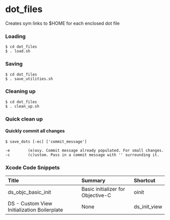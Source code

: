 # dot_files

Creates sym links to $HOME for each enclosed dot file

### Loading

```
$ cd dot_files
$ . load.sh
```

### Saving

```
$ cd dot_files
$ . save_utilities.sh
```

### Cleaning up
```
$ cd dot_files
$ . clean_up.sh
```

### Quick clean up
#### Quickly commit all changes
```
$ save_dots [-ec] ['commit_message']

-e        (e)asy. Commit message already populated. For small changes.
-c        (c)ustom. Pass in a commit message with '' surrounding it.
```
### Xcode Code Snippets
| Title | Summary | Shortcut |
| :--- | :--- | :--- |
| ds_objc_basic_init | Basic initializer for Objective-C | oinit |
| DS - Custom View Initialization Boilerplate | None | ds_init_view |
